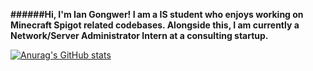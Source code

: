 **######Hi, I'm Ian Gongwer! I am a IS student who enjoys working on Minecraft Spigot related codebases. Alongside this, I am currently a Network/Server Administrator Intern at a consulting startup.**

[![Anurag's GitHub stats](https://github-readme-stats.vercel.app/api?username=iangongwer)](https://github.com/anuraghazra/github-readme-stats)
